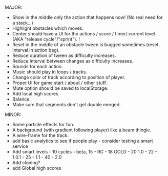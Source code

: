 MAJOR:
* Show in the middle only the action that happens now! (No real need for a stack...)
* Highlight obstacles which moves.
* Center should have a UI for the actions / score / timer/ current level (AKA "release cycle"/"sprint"). !
* Reset in the middle of an obstacle tween is bugged sometimes (reset interval in action bag).
* Reduce duration of tween as difficulty increases.
* Reduce interval between changes as difficulty increases.
* Sounds for each action.
* Music should play in loops / tracks.
* Change color of track according to position of player.
* Proper UI for game start / about / other stuff.
* Mute option should be saved to localStorage.
* Add local high scores
* Balance.
* Make sure that segments don't get double merged.


MINOR:
* Some particle effects for fun.
* A background (with gradient following player) like a beam thingie.
* A wire-frame for the track.
* add basic analytics to see if people play - consider testing a smart service
* Add smart levels - 10 cycles - beta, 15 - RC - 18 GOLD - 20 1.0 - 22 - 1.0.1 - 25 - 1.1 - 40 - 2.0
* Add cloning?
* add Global high scores
